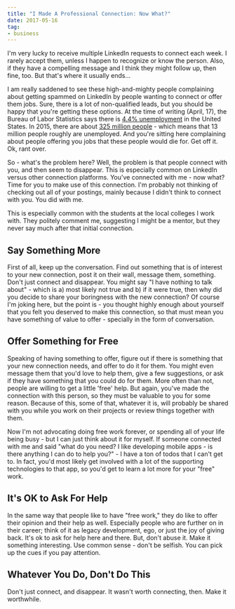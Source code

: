```yaml
---
title: "I Made A Professional Connection: Now What?"
date: 2017-05-16
tag:
- business
---
```

I'm very lucky to receive multiple LinkedIn requests to connect each week. I rarely accept them, unless I happen to recognize or know the person.  Also, if they have a compelling message and I think they might follow up, then fine, too.  But that's where it usually ends...

<!--more-->

I am really saddened to see these high-and-mighty people complaining about getting spammed on LinkedIn by people wanting to connect or offer them jobs.  Sure, there is a lot of non-qualified leads, but you should be happy that you're getting these options.  At the time of writing (April, 17), the Bureau of Labor Statistics says there is [4.4% unemployment](https://data.bls.gov/timeseries/LNS14000000) in the United States.  In 2015, there are about [325 million people](https://www.census.gov/popclock/) - which means that 13 million people roughly are unemployed.  And you're sitting here complaining about people offering you jobs that these people would die for.  Get off it.  Ok, rant over.

So - what's the problem here?  Well, the problem is that people connect with you, and then seem to disappear.  This is especially common on LinkedIn versus other connection platforms.  You've connected with me - now what?  Time for you to make use of this connection.  I'm probably not thinking of checking out all of your postings, mainly because I didn't think to connect with you.  You did with me. 

This is especially common with the students at the local colleges I work with.  They politely comment me, suggesting I might be a mentor, but they never say much after that initial connection.

## Say Something More

First of all, keep up the conversation.  Find out something that is of interest to your new connection, post it on their wall, message them, something.  Don't just connect and disappear.  You might say "I have nothing to talk about" - which is a) most likely not true and b) if it were true, then why did you decide to share your boringness with the new connection? Of course I'm joking here, but the point is - you thought highly enough about yourself that you felt you deserved to make this connection, so that must mean you have something of value to offer - specially in the form of conversation.

## Offer Something for Free

Speaking of having something to offer, figure out if there is something that your new connection needs, and offer to do it for them.  You might even message them that you'd love to help them, give a few suggestions, or ask if they have something that you could do for them.  More often than not, people are willing to get a little 'free' help.  But again, you've made the connection with this person, so they must be valuable to you for some reason.  Because of this, some of that, whatever it is, will probably be shared with you while you work on their projects or review things together with them.  

Now I'm not advocating doing free work forever, or spending all of your life being busy - but I can just think about it for myself.  If someone connected with me and said "what do you need? I like developing mobile apps - is there anything I can do to help you?" - I have a ton of todos that I can't get to.  In fact, you'd most likely get involved with a lot of the supporting technologies to that app, so you'd get to learn a lot more for your "free" work.  

## It's OK to Ask For Help

In the same way that people like to have "free work," they do like to offer their opinion and their help as well.  Especially people who are further on in their career; think of it as legacy development, ego, or just the joy of giving back.  It's ok to ask for help here and there.  But, don't abuse it.  Make it something interesting.  Use common sense - don't be selfish.  You can pick up the cues if you pay attention.

## Whatever You Do, Don't Do This

Don't just connect, and disappear.  It wasn't worth connecting, then.  Make it worthwhile.
